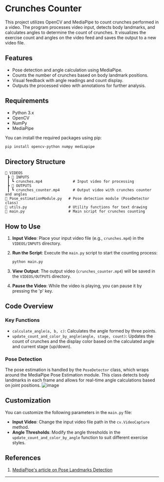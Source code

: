 
# Crunches Counter

This project utilizes OpenCV and MediaPipe to count crunches performed in a video. The program processes video input, detects body landmarks, and calculates angles to determine the count of crunches. It visualizes the exercise count and angles on the video feed and saves the output to a new video file.

## Features

- Pose detection and angle calculation using MediaPipe.
- Counts the number of crunches based on body landmark positions.
- Visual feedback with angle readings and count display.
- Outputs the processed video with annotations for further analysis.

## Requirements

- Python 3.x
- OpenCV
- NumPy
- MediaPipe

You can install the required packages using pip:

```bash
pip install opencv-python numpy mediapipe
```

## Directory Structure

```
📂 VIDEOS
 ┣ 📂 INPUTS
 ┃ ┗ crunches.mp4              # Input video for processing
 ┣ 📂 OUTPUTS
 ┃ ┗ crunches_counter.mp4      # Output video with crunches counter and angles
📜 Pose_estimationModule.py   # Pose detection module (PoseDetector class)
📜 utils.py                   # Utility functions for text drawing
📜 main.py                    # Main script for crunches counting
```

## How to Use

1. **Input Video**: Place your input video file (e.g., `crunches.mp4`) in the `VIDEOS/INPUTS` directory.
2. **Run the Script**: Execute the `main.py` script to start the counting process:

   ```bash
   python main.py
   ```

3. **View Output**: The output video (`crunches_counter.mp4`) will be saved in the `VIDEOS/OUTPUTS` directory.

4. **Pause the Video**: While the video is playing, you can pause it by pressing the 'p' key.

## Code Overview

### Key Functions

- `calculate_angle(a, b, c)`: Calculates the angle formed by three points.
- `update_count_and_color_by_angle(angle, stage, count)`: Updates the count of crunches and the display color based on the calculated angle and current stage (up/down).

### Pose Detection

The pose estimation is handled by the `PoseDetector` class, which wraps around the MediaPipe Pose Estimation module. This class detects body landmarks in each frame and allows for real-time angle calculations based on joint positions.
![image](https://github.com/user-attachments/assets/857fdead-135e-4d0c-96e8-6c224e851246)


## Customization

You can customize the following parameters in the `main.py` file:

- **Input Video**: Change the input video file path in the `cv.VideoCapture` method.
- **Angle Thresholds**: Modify the angle thresholds in the `update_count_and_color_by_angle` function to suit different exercise styles.

## References
1. [MediaPipe's article on Pose Landmarks Detection](https://ai.google.dev/edge/mediapipe/solutions/vision/pose_landmarker)
   

---
